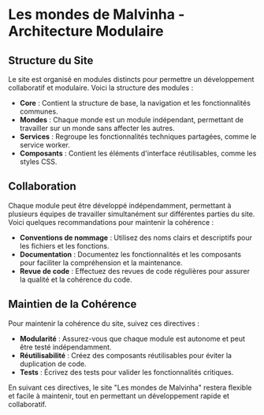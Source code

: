 # Les mondes de Malvinha - Architecture Modulaire

## Structure du Site

Le site est organisé en modules distincts pour permettre un développement collaboratif et modulaire. Voici la structure des modules :

- **Core** : Contient la structure de base, la navigation et les fonctionnalités communes.
- **Mondes** : Chaque monde est un module indépendant, permettant de travailler sur un monde sans affecter les autres.
- **Services** : Regroupe les fonctionnalités techniques partagées, comme le service worker.
- **Composants** : Contient les éléments d'interface réutilisables, comme les styles CSS.

## Collaboration

Chaque module peut être développé indépendamment, permettant à plusieurs équipes de travailler simultanément sur différentes parties du site. Voici quelques recommandations pour maintenir la cohérence :

- **Conventions de nommage** : Utilisez des noms clairs et descriptifs pour les fichiers et les fonctions.
- **Documentation** : Documentez les fonctionnalités et les composants pour faciliter la compréhension et la maintenance.
- **Revue de code** : Effectuez des revues de code régulières pour assurer la qualité et la cohérence du code.

## Maintien de la Cohérence

Pour maintenir la cohérence du site, suivez ces directives :

- **Modularité** : Assurez-vous que chaque module est autonome et peut être testé indépendamment.
- **Réutilisabilité** : Créez des composants réutilisables pour éviter la duplication de code.
- **Tests** : Écrivez des tests pour valider les fonctionnalités critiques.

En suivant ces directives, le site "Les mondes de Malvinha" restera flexible et facile à maintenir, tout en permettant un développement rapide et collaboratif.